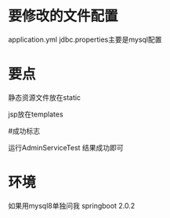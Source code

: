# 要修改的文件配置

application.yml   jdbc.properties主要是mysql配置

# 要点

静态资源文件放在static

jsp放在templates

#成功标志

运行AdminServiceTest 结果成功即可

# 环境

如果用mysql8单独问我
springboot 2.0.2
